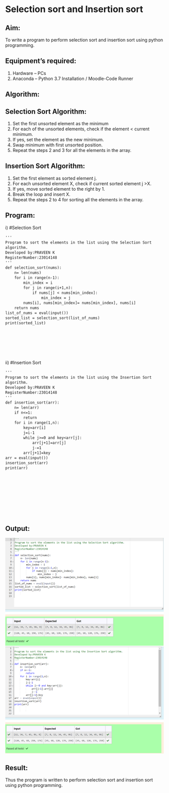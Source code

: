 # Selection sort and Insertion sort
## Aim:
To write a program to perform selection sort and insertion sort using python programming.
## Equipment’s required:
1.	Hardware – PCs
2.	Anaconda – Python 3.7 Installation / Moodle-Code Runner
## Algorithm:
## Selection Sort Algorithm:
1.	Set the first unsorted element as the minimum
2.	For each of the unsorted elements, check if the element < current minimum.
3.	If yes, set the element as the new minimum.
4.	Swap minimum with first unsorted position.
5.	Repeat the steps 2 and 3 for all the elements in the array.
## Insertion Sort Algorithm:
1.	Set the first element as sorted element j.
2.	For each unsorted element X, check if current sorted element j >X.
3.	If yes, move sorted element to the right by 1.
4.	Break the loop and insert X.
5.	Repeat the steps 2 to 4 for sorting all the elements in the array.
## Program:
i)	#Selection Sort
```
''' 
Program to sort the elements in the list using the Selection Sort algorithm.
Developed by:PRAVEEN K
RegisterNumber:23014148 
'''
def selection_sort(nums):
    n= len(nums)
    for i in range(n-1):
        min_index = i
        for j in range(i+1,n):
            if nums[j] < nums[min_index]:
                min_index = j
        nums[i], nums[min_index]= nums[min_index], nums[i]
    return nums
list_of_nums = eval(input())
sorted_list = selection_sort(list_of_nums)
print(sorted_list)
        
 





```
ii)	#Insertion Sort
```
''' 
Program to sort the elements in the list using the Insertion Sort algorithm.
Developed by:PRAVEEN K
RegisterNumber:23014148 
'''
def insertion_sort(arr):
    n= len(arr)
    if n<=1:
        return
    for i in range(1,n):
        key=arr[i]
        j=i-1
        while j>=0 and key<arr[j]:
            arr[j+1]=arr[j]
            j-=1
        arr[j+1]=key
arr = eval(input())
insertion_sort(arr)
print(arr)
            
         
 
        
 





```

## Output:
 ![Alt text](<python 4 th1.png>)
  ![Alt text](<python 4 th 2.png>) 

## Result:
Thus the program is written to perform selection sort and insertion sort using python programming.

